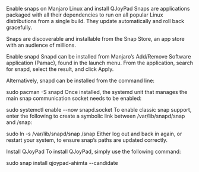 Enable snaps on Manjaro Linux and install QJoyPad
Snaps are applications packaged with all their dependencies to run on all popular Linux distributions from a single build. They update automatically and roll back gracefully.

Snaps are discoverable and installable from the Snap Store, an app store with an audience of millions.


Enable snapd
Snapd can be installed from Manjaro’s Add/Remove Software application (Pamac), found in the launch menu. From the application, search for snapd, select the result, and click Apply.

Alternatively, snapd can be installed from the command line:

sudo pacman -S snapd
Once installed, the systemd unit that manages the main snap communication socket needs to be enabled:

sudo systemctl enable --now snapd.socket
To enable classic snap support, enter the following to create a symbolic link between /var/lib/snapd/snap and /snap:

sudo ln -s /var/lib/snapd/snap /snap
Either log out and back in again, or restart your system, to ensure snap’s paths are updated correctly.

Install QJoyPad
To install QJoyPad, simply use the following command:

sudo snap install qjoypad-ahimta --candidate

